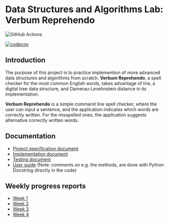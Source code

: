# Data Structures and Algorithms Lab: Verbum Reprehendo

![GitHub Actions](https://github.com/katriryt/Tiralabra-2022-VerbumReprehendo/workflows/CI/badge.svg)

[![codecov](https://codecov.io/gh/katriryt/Tiralabra-2022-VerbumReprehendo/branch/main/graph/badge.svg?token=2QWJAKX877)](https://codecov.io/gh/katriryt/Tiralabra-2022-VerbumReprehendo)

## Introduction

The purpose of this project is to practice implemention of more advanced data structures and algorithms from scratch. **Verbum Reprehendo**, a spell checker for the most common English words, takes advantage of trie, a digital tree data structure, and Damerau-Levehnstein distance in its implementation.

**Verbum Reprehendo** is a simple command line spell checker, where the user can input a sentence, and the application indicates which words are correctly written. For the misspelled ones, the application suggests alternative correctly written words. 

## Documentation

* [Project specification document](./documentation/project_specification.md)
* [Implementation document](./documentation/implementation_document.md)
* [Testing document](./documentation/testing_document.md)
* [User guide](./documentation/user_guide.md) (Note: comments on e.g. the methods, are done with Python Docstring directly in the code)

## Weekly progress reports

* [Week 1](./documentation/weekly_report_week_1.md)
* [Week 2](./documentation/weekly_report_week_2.md)
* [Week 3](./documentation/weekly_report_week_3.md)
* [Week 4](./documentation/weekly_report_week_4.md)